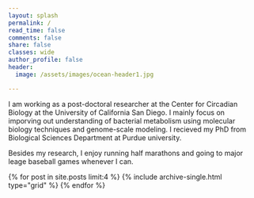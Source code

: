 ```yaml
---
layout: splash
permalink: /
read_time: false
comments: false
share: false
classes: wide
author_profile: false
header:
  image: /assets/images/ocean-header1.jpg

---
```

I am working as a post-doctoral researcher at the Center for Circadian Biology at the University of California San Diego. I mainly focus on imporving out understanding of bacterial metabolism using molecular biology techniques and genome-scale modeling. I recieved my PhD from Biological Sciences Department at Purdue university. 

Besides my research, I enjoy running half marathons and going to major leage baseball games whenever I can.


<div class="grid__wrapper">
  {% for post in site.posts limit:4 %}
    {% include archive-single.html type="grid" %}
  {% endfor %}
</div>
